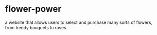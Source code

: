 # flower-power
a website that allows users to select and purchase many sorts of flowers, from trendy bouquets to roses.
